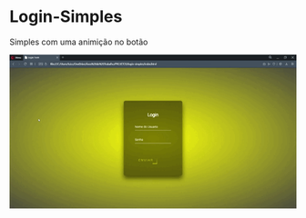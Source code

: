# Login-Simples 
Simples com uma animição no botão

![alt text](https://github.com/luizcipriano/login-simples/blob/main/img/Login%20Form%20-%20Opera%202021-06-14%2004-41-42.gif "Logo Title Text 1")
